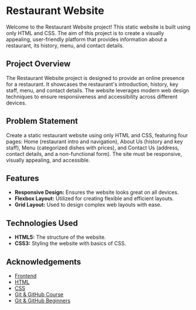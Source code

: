 # Restaurant Website

Welcome to the Restaurant Website project! This static website is built using only HTML and CSS. The aim of this project is to create a visually appealing, user-friendly platform that provides information about a restaurant, its history, menu, and contact details.

## Project Overview

The Restaurant Website project is designed to provide an online presence for a restaurant. It showcases the restaurant's introduction, history, key staff, menu, and contact details. The website leverages modern web design techniques to ensure responsiveness and accessibility across different devices.

## Problem Statement

Create a static restaurant website using only HTML and CSS, featuring four pages: Home (restaurant intro and navigation), About Us (history and key staff), Menu (categorized dishes with prices), and Contact Us (address, contact details, and a non-functional form). The site must be responsive, visually appealing, and accessible.

## Features

- **Responsive Design:** Ensures the website looks great on all devices.
- **Flexbox Layout:** Utilized for creating flexible and efficient layouts.
- **Grid Layout:** Used to design complex web layouts with ease.

## Technologies Used

- **HTML5:** The structure of the website.
- **CSS3:** Styling the website with basics of CSS.

## Acknowledgements

- [Frontend](https://www.youtube.com/watch?v=zJSY8tbf_ys)
- [HTML](https://www.youtube.com/watch?v=UB1O30fR-EE)
- [CSS](https://youtu.be/yfoY53QXEnI?si=sF81HZU0dQfJEblw)
- [Git & GitHub Course](https://www.youtube.com/watch?v=RGOj5yH7evk)
- [Git & GitHub Beginners](https://www.youtube.com/watch?v=tRZGeaHPoaw)

